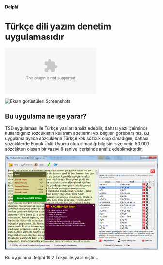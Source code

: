 #### Delphi 
# Türkçe dili yazım denetim uygulamasıdır
![Setup dosyasını indirmek için tıklayın](https://github.com/mdicle/YaziDenetim/raw/master/Setup/tsd_setup.exe)

![Ekran görüntüleri Screenshots](https://github.com/mdicle/YaziDenetim/wiki/Ekran-görüntüleri-Screenshots)
## Bu uygulama ne işe yarar?
TSD uygulaması ile Türkçe yazıları analiz edebilir, dahası yazı içeirsinde kullandığınız sözcüklerin kullanım adetlerini vb. bilgileri görebilirsiniz. Bu uygulama ayrıca sözcüklerin Türkçe kök sözcük olup olmadığını, dahası sözcüklerde Büyük Ünlü Uyumu olup olmadığı bilgisini size verir. 50.000 sözcükten oluşan bir yazıyı 8 saniye içerisinde analiz edebilmektedir.

![TSD Türkçe dili denetim uygulaması](https://raw.githubusercontent.com/mdicle/YaziDenetim/master/Screenshots/ss01.png)

Bu uygulama Delphi 10.2 Tokyo ile yazılmıştır...

